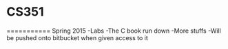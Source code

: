 # CS351
===========
Spring 2015
-Labs
-The C book run down
-More stuffs
-Will be pushed onto bitbucket when given access to it
